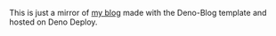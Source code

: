 This is just a mirror of [my blog](https://arieldiaz.codes) made with the Deno-Blog template and hosted on Deno Deploy.
